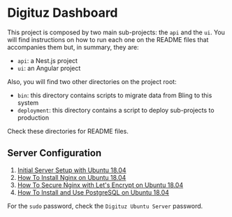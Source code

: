 # Digituz Dashboard

This project is composed by two main sub-projects: the `api` and the `ui`. You will find instructions on how to run each one on the README files that accompanies them but, in summary, they are:

- `api`: a Nest.js project
- `ui`: an Angular project

Also, you will find two other directories on the project root:

- `bin`: this directory contains scripts to migrate data from Bling to this system
- `deployment`: this directory contains a script to deploy sub-projects to production

Check these directories for README files.

## Server Configuration

1. [Initial Server Setup with Ubuntu 18.04](https://www.digitalocean.com/community/tutorials/initial-server-setup-with-ubuntu-18-04)
2. [How To Install Nginx on Ubuntu 18.04](https://www.digitalocean.com/community/tutorials/how-to-install-nginx-on-ubuntu-18-04)
3. [How To Secure Nginx with Let's Encrypt on Ubuntu 18.04](https://www.digitalocean.com/community/tutorials/how-to-secure-nginx-with-let-s-encrypt-on-ubuntu-18-04)
4. [How To Install and Use PostgreSQL on Ubuntu 18.04](https://www.digitalocean.com/community/tutorials/how-to-install-and-use-postgresql-on-ubuntu-18-04)

For the `sudo` password, check the `Digituz Ubuntu Server` password.
